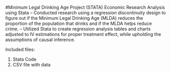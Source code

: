 #Minimum Legal Drinking Age Project (STATA) 
Economic Research Analysis using Stata
  – Conducted research using a regression discontinuity design to figure out if the Minimum Legal Drinking Age
(MLDA) reduces the proportion of the population that drinks and if the MLDA helps reduce crime.
  – Utilized Stata to create regression analysis tables and charts adjusted to IV estimations for proper treatment
effect, while upholding the assumptions of causal inference.

Included files:
  1. Stata Code
  2. CSV file with data
